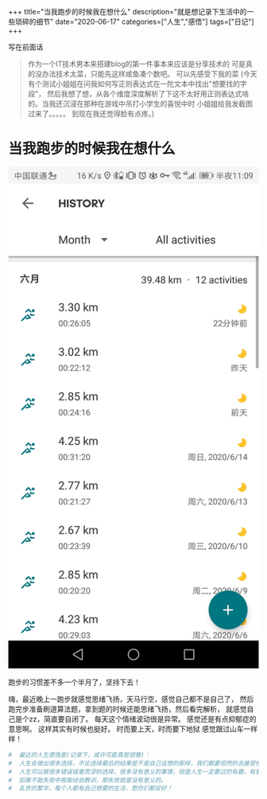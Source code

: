 +++
title="当我跑步的时候我在想什么"
description="就是想记录下生活中的一些琐碎的细节"
date="2020-06-17"
categories=["人生","感悟"]
tags=["日记"]
+++

写在前面话

> 作为一个IT技术男本来搭建blog的第一件事本来应该是分享技术的
> 可是真的没办法技术太菜，只能先这样咸鱼凑个数吧。
> 可以先感受下我的菜 (今天有个测试小姐姐在问我如何写正则表达式在一陀文本中找出"想要找的字段"，
> 然后我想了想，从各个维度深度解析了下这不太好用正则表达式啥的。当我还沉浸在那种在游戏中吊打小学生的喜悦中时
> 小姐姐给我发截图过来了。。。。。 到现在我还觉得脸有点疼。)

# 当我跑步的时候我在想什么

![alt jpg](run_20200617.jpg  "奔跑吧")

跑步的习惯差不多一个半月了，坚持下去！

嗨，最近晚上一跑步就感觉思绪飞扬，天马行空，感觉自己都不是自己了，
然后跑完步准备刷道算法题，拿到题的时候还能思绪飞扬，然后看完解析，
就感觉自己是个zz，简直要自闭了。
每天这个情绪波动很是异常。
感觉还是有点抑郁症的意思啊。
这样其实有时候也挺好。
时而要上天，时而要下地狱
感觉跟过山车一样样！


```bash
#  最近的人生感悟是(记录下，或许可能真是很傻)：
#  人生会做出很多选择，不论选择最后的结果是不是自己设想的那样，我们都要坦然的去接受他，因为这些都是我们自己的选择。
#  人生可以做很多错误或者荒谬的选择，很多没有意义的事情，但是人生一定要过的有趣，有意义。
#  如果不能失败中吸取经验教训，那失败就是没有意义的。
#  乱世的繁华，每个人都有自己想要的生活，愿你们都安好！
```




